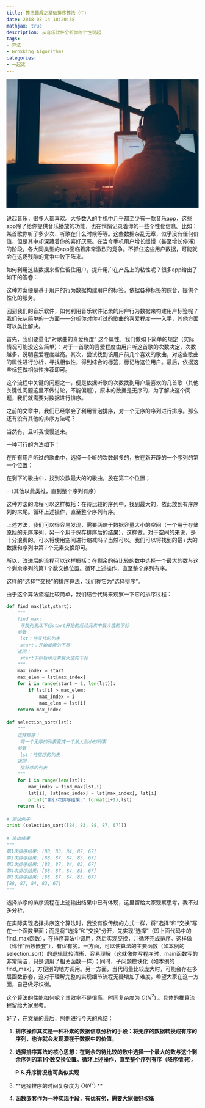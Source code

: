 ```yaml
---
title: 算法趣解之基础排序算法（中）
date: 2018-08-14 18:20:38
mathjax: true
description: 从音乐软件分析你的个性说起
tags: 
- 算法
- Grokking Algorithms
categories: 
- 一起读
---
```


![cover](https://github.com/CosmosNing/CosmosNing.github.io/blob/master/2018/08/14/cover.jpg?raw=true)



说起音乐，很多人都喜欢。大多数人的手机中几乎都至少有一款音乐app，这些app除了给你提供音乐播放的功能，也在悄悄记录着你的一些个性化信息。比如：某首歌你听了多少次、听歌在什么时候等等。这些数据杂乱无章，似乎没有任何价值，但是其中却深藏着你的喜好厌恶。在当今手机用户增长缓慢（甚至增长停滞）的阶段，各大同类型的app面临着非常激烈的竞争。不抓住这些用户数据，可能就会在这场残酷的竞争中败下阵来。

 

如何利用这些数据来留住留住用户，提升用户在产品上的粘性呢？很多app给出了如下的答卷：

 

这种方案便是基于用户的行为数据构建用户的标签，依据各种标签的综合，提供个性化的服务。

 

回到我们的音乐软件，如何利用音乐软件记录的用户行为数据来构建用户标签呢？我们先从简单的一方面——分析你对你听过的歌曲的喜爱程度——入手，其他方面可以类比解决。

 

首先，我们要量化“对歌曲的喜爱程度” 这个属性。我们做如下简单的规定（实际情况可能没这么简单）：对于一首歌的喜爱程度由用户听这首歌的次数决定，次数越多，说明喜爱程度越高。其次，尝试找到该用户前几个喜欢的歌曲，对这些歌曲的属性进行分析，寻找相似性，得到综合的标签，标记给这位用户。最后，依据这些标签做相似性推荐即可。

 

这个流程中关键的问题之一，便是依据听歌的次数找到用户最喜欢的几首歌（其他关键性问题这里不做讨论，不能偏题）。原本的数据是无序的，为了解决这个问题，我们就需要对数据进行排序。

 

之前的文章中，我们已经学会了利用冒泡排序，对一个无序的序列进行排序。那么还有没有其他的排序方法呢？

 

当然有，且听我慢慢道来。

 

一种可行的方法如下：

 

在所有用户听过的歌曲中，选择一个听的次数最多的，放在新开辟的一个序列的第一个位置；

在剩下的歌曲中，找到次数最大的的歌曲，放在第二个位置；

···（其他以此类推，直到整个序列有序）

 

这种方法的流程可以这样概括：在待比较的序列中，找到最大的，依此放到有序序列的末尾。循环上述操作，直至整个序列有序。

 

上述方法，我们可以很容易发现，需要两倍于数据容量大小的空间（一个用于存储原始的无序序列，另一个用于保存排序后的结果），这样做，对于空间的来说，是十分浪费的。可以将使用空间进行缩减吗？当然可以。我们可以将找到的最 $i$ 大的数据和序列中第 $i$ 个元素交换即可。

 

所以，改进后的流程可以这样概括：在剩余的待比较的数中选择一个最大的数与这个剩余序列的第1 个数交换位置。循环上述操作，直至整个序列有序。

 

这样的“选择”“交换”的排序算法，我们称它为“选择排序”。

 

由于这个算法流程比较简单，我们结合代码来观察一下它的排序过程：



```python
def find_max(lst,start):
    """
    find_max:
     寻找列表从下标start开始的后续元素中最大值的下标
    参数：
     lst：待寻找的列表
     start：开始搜索的下标
    返回：
     start下标后续元素最大值的下标
    """
    max_index = start
    max_elem = lst[max_index]
    for i in range(start + 1, len(lst)):
        if lst[i] > max_elem:
            max_index = i
            max_elem = lst[i]
    return max_index

def selection_sort(lst):
    """
    选择排序：
     将一个无序的列表变成一个从大到小的列表
    参数：
     lst：待排序的列表
    返回：
     排好序的列表
    """
    for i in range(len(lst)):
        max_index = find_max(lst,i)
        lst[i], lst[max_index] = lst[max_index], lst[i]
        print("第{}次排序结果:".format(i+1),lst)
    return lst

# 测试例子
print (selection_sort([84, 83, 88, 87, 67]))

# 输出结果
"""
第1次排序结果: [88, 83, 84, 87, 67]
第2次排序结果: [88, 87, 84, 83, 67]
第3次排序结果: [88, 87, 84, 83, 67]
第4次排序结果: [88, 87, 84, 83, 67]
第5次排序结果: [88, 87, 84, 83, 67]
[88, 87, 84, 83, 67]
"""
```



选择排序的排序流程在上述输出结果中已有体现，这里留给大家观察思考，我不过多分析。

 

在实际实现选择排序这个算法时，我没有像传统的方式一样，将“选择”和“交换”写在一个函数里面；而是将“选择”和“交换”分开，先实现“选择”（即上面代码中的 find_max函数），在排序算法中调用，然后实现交换，并循环完成排序。这样做（称作“函数嵌套”），有优有劣。一方面，可以使算法的主要函数（如本例的selection_sort）的逻辑比较清晰，容易理解（这就像你写程序时，main函数写的非常简洁，只是调用了相关函数一样）；同时，子问题模块化（如本例的find_max），方便别的地方调用。另一方面，当代码量比较庞大时，可能会存在多层函数嵌套，这对于理解完整的实现细节流程无疑增加了难度。希望大家在这一方面，自己做好权衡。

 

这个算法的性能如何呢？其效率不是很高，时间复杂度为 $O ( N^{2} )$ 。具体的推算流程留给大家思考。

 

好了，在文章的最后，照例进行今天的总结：

1. **排序操作其实是一种朴素的数据信息分析的手段：将无序的数据转换成有序的序列，也许就会发现潜在于数据中的价值。**

2. **选择排序算法的核心思想：在剩余的待比较的数中选择一个最大的数与这个剩余序列的第1个数交换位置。循环上述操作，直至整个序列有序（降序情况）。**

   **P.S.升序情况也可类似实现**

3. **选择排序的时间复杂度为 $O ( N^{2} )$ **

4. **函数嵌套作为一种实现手段，有优有劣，需要大家做好权衡**